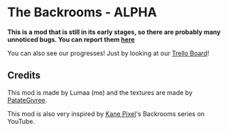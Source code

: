 # The Backrooms - ALPHA
**This is a mod that is still in its early stages, so there are probably many unnoticed bugs. You can report them [here](https://github.com/u-lumaa/BackroomsMod/issues)**

You can also see our progresses! Just by looking at our [Trello Board](https://trello.com/b/gDUJ7vvz/the-backrooms-mod)!

## Credits
This mod is made by Lumaa (me) and the textures are made by [PatateGivree](https://namemc.com/profile/PatateGivree.1).

This mod is also very inspired by [Kane Pixel](https://www.youtube.com/c/KANEpixels)'s Backrooms series on YouTube.
